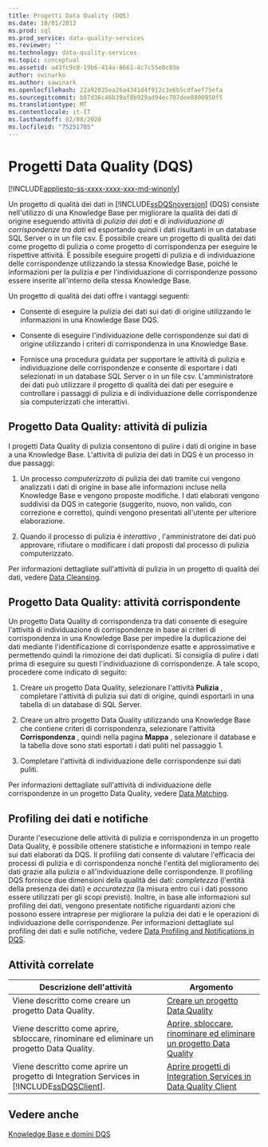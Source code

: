 ```yaml
---
title: Progetti Data Quality (DQS)
ms.date: 10/01/2012
ms.prod: sql
ms.prod_service: data-quality-services
ms.reviewer: ''
ms.technology: data-quality-services
ms.topic: conceptual
ms.assetid: a43fc9c0-19b6-414a-8661-4c7c55e0c03e
author: swinarko
ms.author: sawinark
ms.openlocfilehash: 22a92035ea26a4341d4f912c3e6b5cdfaef75efa
ms.sourcegitcommit: b87d36c46b39af8b929ad94ec707dee8800950f5
ms.translationtype: MT
ms.contentlocale: it-IT
ms.lasthandoff: 02/08/2020
ms.locfileid: "75251705"
---
```

# <a name="data-quality-projects-dqs"></a>Progetti Data Quality (DQS)

[!INCLUDE[appliesto-ss-xxxx-xxxx-xxx-md-winonly](../includes/appliesto-ss-xxxx-xxxx-xxx-md-winonly.md)]

  Un progetto di qualità dei dati in [!INCLUDE[ssDQSnoversion](../includes/ssdqsnoversion-md.md)] (DQS) consiste nell'utilizzo di una Knowledge Base per migliorare la qualità dei dati di origine eseguendo attività di *pulizia dei dati* e di *individuazione di corrispondenze tra dati* ed esportando quindi i dati risultanti in un database SQL Server o in un file csv. È possibile creare un progetto di qualità dei dati come progetto di pulizia o come progetto di corrispondenza per eseguire le rispettive attività. È possibile eseguire progetti di pulizia e di individuazione delle corrispondenze utilizzando la stessa Knowledge Base, poiché le informazioni per la pulizia e per l'individuazione di corrispondenze possono essere inserite all'interno della stessa Knowledge Base.  
  
 Un progetto di qualità dei dati offre i vantaggi seguenti:  
  
-   Consente di eseguire la pulizia dei dati sui dati di origine utilizzando le informazioni in una Knowledge Base DQS.  
  
-   Consente di eseguire l'individuazione delle corrispondenze sui dati di origine utilizzando i criteri di corrispondenza in una Knowledge Base.  
  
-   Fornisce una procedura guidata per supportare le attività di pulizia e individuazione delle corrispondenze e consente di esportare i dati selezionati in un database SQL Server o in un file csv. L'amministratore dei dati può utilizzare il progetto di qualità dei dati per eseguire e controllare i passaggi di pulizia e di individuazione delle corrispondenze sia computerizzati che interattivi.  
  
##  <a name="Cleansing"></a>Progetto Data Quality: attività di pulizia  
 I progetti Data Quality di pulizia consentono di pulire i dati di origine in base a una Knowledge Base. L'attività di pulizia dei dati in DQS è un processo in due passaggi:  
  
1.  Un processo *computerizzato* di pulizia dei dati tramite cui vengono analizzati i dati di origine in base alle informazioni incluse nella Knowledge Base e vengono proposte modifiche. I dati elaborati vengono suddivisi da DQS in categorie (suggerito, nuovo, non valido, con correzione e corretto), quindi vengono presentati all'utente per ulteriore elaborazione.  
  
2.  Quando il processo di pulizia è *interattivo* , l'amministratore dei dati può approvare, rifiutare o modificare i dati proposti dal processo di pulizia computerizzato.  
  
 Per informazioni dettagliate sull'attività di pulizia in un progetto di qualità dei dati, vedere [Data Cleansing](../data-quality-services/data-cleansing.md).  
  
##  <a name="Matching"></a>Progetto Data Quality: attività corrispondente  
 Un progetto Data Quality di corrispondenza tra dati consente di eseguire l'attività di individuazione di corrispondenze in base ai criteri di corrispondenza in una Knowledge Base per impedire la duplicazione dei dati mediante l'identificazione di corrispondenze esatte e approssimative e permettendo quindi la rimozione dei dati duplicati. Si consiglia di pulire i dati prima di eseguire su questi l'individuazione di corrispondenze. A tale scopo, procedere come indicato di seguito:  
  
1.  Creare un progetto Data Quality, selezionare l'attività **Pulizia** , completare l'attività di pulizia sui dati di origine, quindi esportarli in una tabella di un database di SQL Server.  
  
2.  Creare un altro progetto Data Quality utilizzando una Knowledge Base che contiene criteri di corrispondenza, selezionare l'attività **Corrispondenza** , quindi nella pagina **Mappa** , selezionare il database e la tabella dove sono stati esportati i dati puliti nel passaggio 1.  
  
3.  Completare l'attività di individuazione delle corrispondenze sui dati puliti.  
  
 Per informazioni dettagliate sull'attività di individuazione delle corrispondenze in un progetto Data Quality, vedere [Data Matching](../data-quality-services/data-matching.md).  
  
##  <a name="ProfilingNotification"></a>Profiling dei dati e notifiche  
 Durante l'esecuzione delle attività di pulizia e corrispondenza in un progetto Data Quality, è possibile ottenere statistiche e informazioni in tempo reale sui dati elaborati da DQS. Il profiling dati consente di valutare l'efficacia dei processi di pulizia e di corrispondenza nonché l'entità del miglioramento dei dati grazie alla pulizia o all'individuazione delle corrispondenze. Il profiling DQS fornisce due dimensioni della qualità dei dati: *completezza* (l'entità della presenza dei dati) e *accuratezza* (la misura entro cui i dati possono essere utilizzati per gli scopi previsti). Inoltre, in base alle informazioni sul profiling dei dati, vengono presentate notifiche riguardanti azioni che possono essere intraprese per migliorare la pulizia dei dati e le operazioni di individuazione delle corrispondenze. Per informazioni dettagliate sul profiling dei dati e sulle notifiche, vedere [Data Profiling and Notifications in DQS](../data-quality-services/data-profiling-and-notifications-in-dqs.md).  
  
## <a name="related-tasks"></a>Attività correlate  
  
|Descrizione dell'attività|Argomento|  
|----------------------|-----------|  
|Viene descritto come creare un progetto Data Quality.|[Creare un progetto Data Quality](../data-quality-services/create-a-data-quality-project.md)|  
|Viene descritto come aprire, sbloccare, rinominare ed eliminare un progetto Data Quality.|[Aprire, sbloccare, rinominare ed eliminare un progetto Data Quality](open-unlock-rename-and-delete-a-data-quality-project.md)|  
|Viene descritto come aprire un progetto di Integration Services in [!INCLUDE[ssDQSClient](../includes/ssdqsclient-md.md)].|[Aprire progetti di Integration Services in Data Quality Client](../data-quality-services/open-integration-services-projects-in-data-quality-client.md)|  
  
## <a name="see-also"></a>Vedere anche  
 [Knowledge Base e domini DQS](../data-quality-services/dqs-knowledge-bases-and-domains.md)  
  
  
